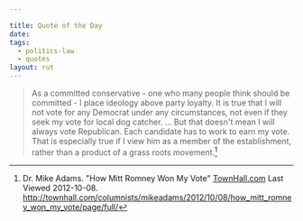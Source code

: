 ```yaml
---

title: Quote of the Day
date: 
tags:
  - politics-law
  - quotes
layout: rut
---
```



>As a committed conservative - one who many people think should be committed - I place ideology above party loyalty. It is true that I will not vote for any Democrat under any circumstances, not even if they seek my vote for local dog catcher. … But that doesn't mean I will always vote Republican. Each candidate has to work to earn my vote. That is especially true if I view him as a member of the establishment, rather than a product of a grass roots movement.[^20121008-2]

[^20121008-2]: Dr. Mike Adams.  "How Mitt Romney Won My Vote" [TownHall.com](http://townhall.com) Last Viewed 2012-10-08.  <http://townhall.com/columnists/mikeadams/2012/10/08/how_mitt_romney_won_my_vote/page/full/>

